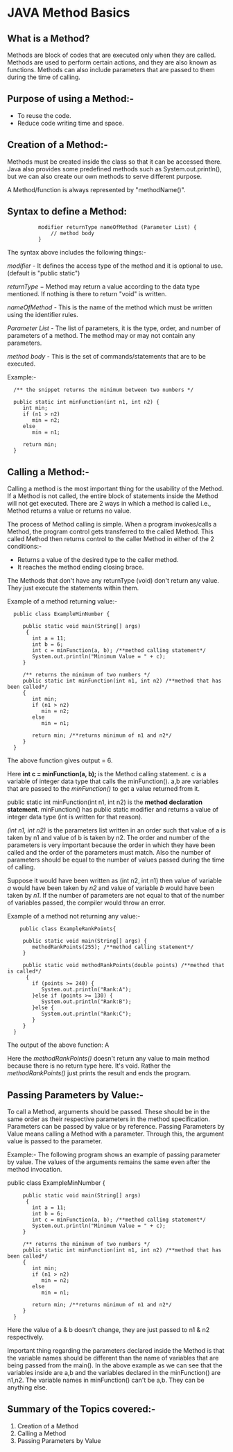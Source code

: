 # JAVA Method Basics

## What is a Method?

Methods are block of codes that are executed only when they are called.
Methods are used to perform certain actions, and they are also known as functions.
Methods can also include parameters that are passed to them during the time of calling.


## Purpose of using a Method:-
- To reuse the code.
- Reduce code writing time and space.


## Creation of a Method:-
Methods must be created inside the class so that it can be accessed there. Java also provides some predefined methods such as System.out.println(), but we can also create our
own methods to serve different purpose.

A Method/function is always represented by "methodName()".

## Syntax to define a Method:
              
              modifier returnType nameOfMethod (Parameter List) {
                  // method body
              }


The syntax above includes the following things:-

*modifier* - It defines the access type of the method and it is optional to use.(default is "public static")

*returnType* − Method may return a value according to the data type mentioned. If nothing is there to return "void" is written.

*nameOfMethod* - This is the name of the method which must be written using the identifier rules.

*Parameter List* - The list of parameters, it is the type, order, and number of parameters of a method. The method may or may not contain any parameters.

*method body* - This is the set of commands/statements that are to be executed.

   Example:-
      
      /** the snippet returns the minimum between two numbers */

      public static int minFunction(int n1, int n2) {
         int min;
         if (n1 > n2)
            min = n2;
         else
            min = n1;

         return min; 
      }


## Calling a Method:-

Calling a method is the most important thing for the usability of the Method. 
If a Method is not called, the entire block of statements inside the Method will not get executed.
There are 2 ways in which a method is called i.e., Method returns a value or returns no value.

The process of Method calling is simple. When a program invokes/calls a Method, the program control gets transferred to the called Method.
This called Method then returns control to the caller Method in either of the 2 conditions:-
 
 - Returns a value of the desired type to the caller method.
 - It reaches the method ending closing brace.

The Methods that don't have any returnType (void) don't return any value. They just execute the statements within them.

  Example of a method returning value:-

      public class ExampleMinNumber {
   
         public static void main(String[] args)
          {
            int a = 11;
            int b = 6;
            int c = minFunction(a, b); /**method calling statement*/
            System.out.println("Minimum Value = " + c);
         }

         /** returns the minimum of two numbers */
         public static int minFunction(int n1, int n2) /**method that has been called*/
         {
            int min;
            if (n1 > n2)
               min = n2;
            else
               min = n1;

            return min; /**returns minimum of n1 and n2*/ 
         }
      }

   The above function gives output = 6.


   Here **int c = minFunction(a, b);** is the Method calling statement. c is a variable of integer data type that calls the minFunction().
   a,b are variables that are passed to the *minFunction()* to get a value returned from it.

   public static int minFunction(int n1, int n2) is the **method declaration statement**. minFunction() has public static modifier and returns a value of integer data type
   (int is written for that reason).

   *(int n1, int n2)* is the parameters list written in an order such that value of a is taken by n1 and value of b is taken by n2.
   The order and number of the parameters is very important because the order in which they have been called and the order of the parameters must match.
   Also the number of parameters should be equal to the number of values passed during the time of calling. 

   Suppose it would have been written as (int n2, int n1) then value of variable *a* would have been taken by *n2* and value of variable *b* would have been taken by *n1*.
   If the number of parameters are not equal to that of the number of variables passed, the compiler would throw an error.


  Example of a method not returning any value:-

        public class ExampleRankPoints{

         public static void main(String[] args) {
            methodRankPoints(255); /**method calling statement*/
         }

         public static void methodRankPoints(double points) /**method that is called*/
          {
            if (points >= 240) {
               System.out.println("Rank:A");
            }else if (points >= 130) {
               System.out.println("Rank:B");
            }else {
               System.out.println("Rank:C");
            }
         }
      }

   The output of the above function: A

 Here the *methodRankPoints()* doesn't return any value to main method because there is no return type here. It's void.
 Rather the *methodRankPoints()* just prints the result and ends the program.


 ## Passing Parameters by Value:-

 To call a Method, arguments should be passed.
 These should be in the same order as their respective parameters in the method specification.
 Parameters can be passed by value or by reference.
 Passing Parameters by Value means calling a Method with a parameter. Through this, the argument value is passed to the parameter.


   Example:-
   The following program shows an example of passing parameter by value. The values of the arguments remains the same even after the method invocation.

   public class ExampleMinNumber {
   
         public static void main(String[] args)
          {
            int a = 11;
            int b = 6;
            int c = minFunction(a, b); /**method calling statement*/
            System.out.println("Minimum Value = " + c);
         }

         /** returns the minimum of two numbers */
         public static int minFunction(int n1, int n2) /**method that has been called*/
         {
            int min;
            if (n1 > n2)
               min = n2;
            else
               min = n1;

            return min; /**returns minimum of n1 and n2*/ 
         }
      }

  Here the value of a & b doesn't change, they are just passed to n1 & n2 respectively.

Important thing regarding the parameters declared inside the Method is that the variable names should be different than the name of variables that are being passed from the main().
In the above example as we can see that the variables inside are a,b and the variables declared in the minFunction() are n1,n2. 
The variable names in minFunction() can't be a,b. They can be anything else.



## Summary of the Topics covered:-

1. Creation of a Method
2. Calling a Method
3. Passing Parameters by Value

